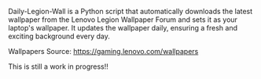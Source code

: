Daily-Legion-Wall is a Python script that automatically downloads the latest wallpaper from the Lenovo Legion Wallpaper Forum and sets it as your laptop's wallpaper. 
It updates the wallpaper daily, ensuring a fresh and exciting background every day.

Wallpapers Source: https://gaming.lenovo.com/wallpapers

This is still a work in progress!!
